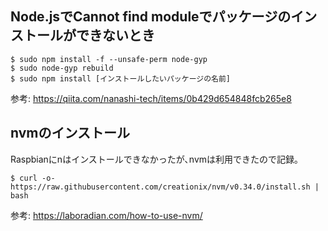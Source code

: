 ## Node.jsでCannot find moduleでパッケージのインストールができないとき
```
$ sudo npm install -f --unsafe-perm node-gyp
$ sudo node-gyp rebuild
$ sudo npm install [インストールしたいパッケージの名前]
```
参考: https://qiita.com/nanashi-tech/items/0b429d654848fcb265e8

## nvmのインストール
Raspbianにnはインストールできなかったが､nvmは利用できたので記録｡
```
$ curl -o- https://raw.githubusercontent.com/creationix/nvm/v0.34.0/install.sh | bash
```
参考: https://laboradian.com/how-to-use-nvm/
